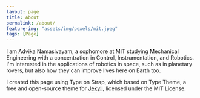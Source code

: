 ```yaml
---
layout: page
title: About
permalink: /about/
feature-img: "assets/img/pexels/mit.jpeg"
tags: [Page]
---
```

I am Advika Namasivayam, a sophomore at MIT studying Mechanical Engineering with a concentration in Control, Instrumentation, and Robotics. I'm  interested in the applications of robotics in space, such as in planetary rovers, but also how they can improve lives here on Earth too.

I created this page using Type on Strap, which based on Type Theme, a free and open-source theme for [Jekyll](http://jekyllrb.com/), licensed under the MIT License.
